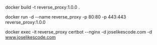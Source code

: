 docker build -t reverse_proxy:1.0.0 .

docker run -d --name reverse_proxy -p 80:80 -p 443:443 reverse_proxy:1.0.0

docker exec -it reverse_proxy certbot --nginx -d joselikescode.com -d www.joselikescode.com
